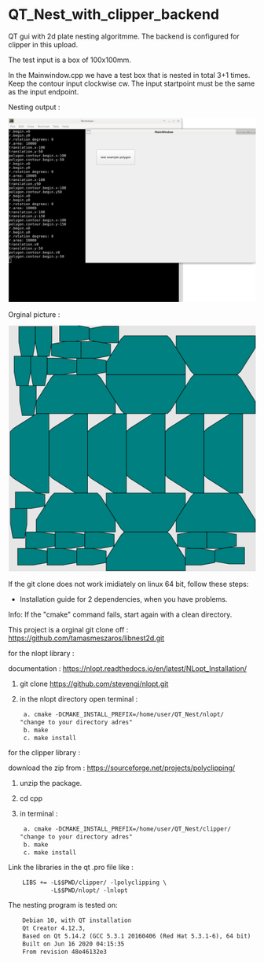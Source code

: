 # QT_Nest_with_clipper_backend
QT gui with 2d plate nesting algoritmme. The backend is configured for clipper in this upload.

The test input is a box of 100x100mm.

In the Mainwindow.cpp we have a test box that is nested in total 3+1 times.
Keep the contour input clockwise cw.
The input startpoint must be the same as the input endpoint.

Nesting output :

![alt text](https://raw.githubusercontent.com/grotius-cnc/QT_Nest_with_clipper_backend/master/nest_test.png)

Orginal picture :

![alt text](https://raw.githubusercontent.com/grotius-cnc/QT_Nest_with_clipper_backend/master/test.png)


If the git clone does not work imidiately on linux 64 bit, follow these steps:

- Installation guide for 2 dependencies, when you have problems.

Info: If the "cmake" command fails, start again with a clean directory.

This project is a orginal git clone off : https://github.com/tamasmeszaros/libnest2d.git

for the nlopt library :

documentation : https://nlopt.readthedocs.io/en/latest/NLopt_Installation/

1. git clone https://github.com/stevengj/nlopt.git
2. in the nlopt directory open terminal :

        a. cmake -DCMAKE_INSTALL_PREFIX=/home/user/QT_Nest/nlopt/   "change to your directory adres"
        b. make
        c. make install

for the clipper library :

download the zip from : https://sourceforge.net/projects/polyclipping/
1. unzip the package.
2. cd cpp
3. in terminal :

        a. cmake -DCMAKE_INSTALL_PREFIX=/home/user/QT_Nest/clipper/  "change to your directory adres"
        b. make
        c. make install

Link the libraries in the qt .pro file like :

        LIBS +=	-L$$PWD/clipper/ -lpolyclipping \
                -L$$PWD/nlopt/ -lnlopt
        
The nesting program is tested on:

        Debian 10, with QT installation 
        Qt Creator 4.12.3,
        Based on Qt 5.14.2 (GCC 5.3.1 20160406 (Red Hat 5.3.1-6), 64 bit)
        Built on Jun 16 2020 04:15:35
        From revision 48e46132e3
